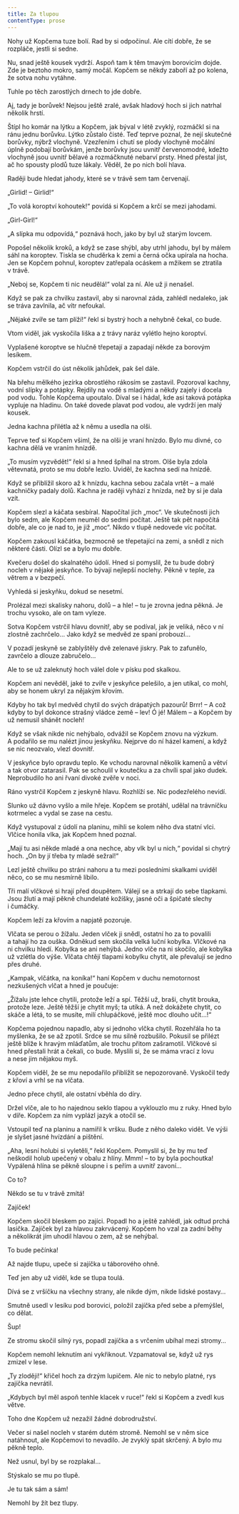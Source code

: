 ```yaml
---
title: Za tlupou
contentType: prose
---
```


<section>

Nohy už Kopčema tuze bolí. Rad by si odpočinul. Ale cítí dobře, že se rozpláče, jestli si sedne.

Nu, snad ještě kousek vydrží. Aspoň tam k těm tmavým borovicím dojde. Zde je beztoho mokro, samý močál. Kopčem se někdy zaboří až po kolena, že sotva nohu vytáhne.

Tuhle po těch zarostlých drnech to jde dobře.

Aj, tady je borůvek! Nejsou ještě zralé, avšak hladový hoch si jich natrhal několik hrstí.

Štípl ho komár na lýtku a Kopčem, jak býval v létě zvyklý, rozmáčkl si na ránu jednu borůvku. Lýtko zůstalo čisté. Teď teprve poznal, že nejí skutečné borůvky, nýbrž vlochyně. Vzezřením i chutí se plody vlochyně močální úplně podobají borůvkám, jenže borůvky jsou uvnitř červenomodré, kdežto vlochyně jsou uvnitř bělavé a rozmáčknuté nebarví prsty. Hned přestal jíst, ač ho spousty plodů tuze lákaly. Věděl, že po nich bolí hlava.

Raději bude hledat jahody, které se v trávě sem tam červenají.

„Girlid! – Girlid!“

„To volá koroptví kohoutek!“ povídá si Kopčem a krčí se mezi jahodami.

„Girl-Girl!“

„A slípka mu odpovídá,“ poznává hoch, jako by byl už starým lovcem.

Popošel několik kroků, a když se zase shýbl, aby utrhl jahodu, byl by málem sáhl na koroptev. Tiskla se chuděrka k zemi a černá očka upírala na hocha. Jen se Kopčem pohnul, koroptev zatřepala ocáskem a mžikem se ztratila v trávě.

„Neboj se, Kopčem ti nic neudělá!“ volal za ní. Ale už ji nenašel.

Když se pak za chvilku zastavil, aby si narovnal záda, zahlédl nedaleko, jak se tráva zavlnila, ač vítr nefoukal.

„Nějaké zvíře se tam plíží!“ řekl si bystrý hoch a nehybně čekal, co bude.

Vtom viděl, jak vyskočila liška a z trávy naráz vylétlo hejno koroptví.

Vyplašené koroptve se hlučně třepetají a zapadají někde za borovým lesíkem.

Kopčem vstrčil do úst několik jahůdek, pak šel dále.

Na břehu mělkého jezírka obrostlého rákosím se zastavil. Pozoroval kachny, vodní slípky a potápky. Rejdily na vodě s mladými a někdy zajely i docela pod vodu. Tohle Kopčema upoutalo. Díval se i hádal, kde asi taková potápka vypluje na hladinu. On také dovede plavat pod vodou, ale vydrží jen malý kousek.

Jedna kachna přilétla až k němu a usedla na olši.

Teprve teď si Kopčem všiml, že na olši je vraní hnízdo. Bylo mu divné, co kachna dělá ve vraním hnízdě.

„To musím vyzvědět!“ řekl si a hned šplhal na strom. Olše byla zdola větevnatá, proto se mu dobře lezlo. Uviděl, že kachna sedí na hnízdě.

Když se přiblížil skoro až k hnízdu, kachna sebou začala vrtět – a malé kachničky padaly dolů. Kachna je raději vyhází z hnízda, než by si je dala vzít.

Kopčem slezl a káčata sesbíral. Napočítal jich „moc“. Ve skutečnosti jich bylo sedm, ale Kopčem neuměl do sedmi počítat. Ještě tak pět napočítá dobře, ale co je nad to, je již „moc“. Nikdo v tlupě nedovede víc počítat.

Kopčem zakousl káčátka, bezmocně se třepetající na zemi, a snědl z nich některé části. Olízl se a bylo mu dobře.

Kvečeru došel do skalnatého údolí. Hned si pomyslil, že tu bude dobrý nocleh v nějaké jeskyňce. To bývají nejlepší noclehy. Pěkně v teple, za větrem a v bezpečí.

Vyhledá si jeskyňku, dokud se nesetmí.

Prolézal mezi skalisky nahoru, dolů – a hle! – tu je zrovna jedna pěkná. Je trochu vysoko, ale on tam vyleze.

Sotva Kopčem vstrčil hlavu dovnitř, aby se podíval, jak je veliká, něco v ní zlostně zachrčelo… Jako když se medvěd ze spaní probouzí…

V pozadí jeskyně se zablyštěly dvě zelenavé jiskry. Pak to zafunělo, zavrčelo a dlouze zabručelo…

Ale to se už zaleknutý hoch válel dole v písku pod skalkou.

Kopčem ani nevěděl, jaké to zvíře v jeskyňce pelešilo, a jen utíkal, co mohl, aby se honem ukryl za nějakým křovím.

Kdyby ho tak byl medvěd chytil do svých drápatých pazourů! Brrr! – A což kdyby to byl dokonce strašný vládce země – lev! Ó jé! Málem – a Kopčem by už nemusil shánět nocleh!

Když se však nikde nic nehýbalo, odvážil se Kopčem znovu na výzkum. A podařilo se mu nalézt jinou jeskyňku. Nejprve do ní házel kamení, a když se nic neozvalo, vlezl dovnitř.

V jeskyňce bylo opravdu teplo. Ke vchodu narovnal několik kamenů a větví a tak otvor zatarasil. Pak se schoulil v koutečku a za chvíli spal jako dudek. Neprobudilo ho ani řvaní divoké zvěře v noci.

Ráno vystrčil Kopčem z jeskyně hlavu. Rozhlíží se. Nic podezřelého nevidí.

Slunko už dávno vyšlo a mile hřeje. Kopčem se protáhl, udělal na trávníčku kotrmelec a vydal se zase na cestu.

Když vystupoval z údolí na planinu, mihli se kolem něho dva statní vlci. Vlčice honila vlka, jak Kopčem hned poznal.

„Mají tu asi někde mladé a ona nechce, aby vlk byl u nich,“ povídal si chytrý hoch. „On by jí třeba ty mladé sežral!“

Lezl ještě chvilku po stráni nahoru a tu mezi posledními skalkami uviděl něco, co se mu nesmírně líbilo.

Tři malí vlčkové si hrají před doupětem. Válejí se a strkají do sebe tlapkami. Jsou žlutí a mají pěkně chundelaté kožíšky, jasné oči a špičaté slechy i čumáčky.

Kopčem leží za křovím a napjatě pozoruje.

Vlčata se perou o žížalu. Jeden vlček ji snědl, ostatní ho za to povalili a tahají ho za ouška. Odněkud sem skočila velká luční kobylka. Vlčkové na ni chvilku hledí. Kobylka se ani nehýbá. Jedno vlče na ni skočilo, ale kobylka už vzlétla do výše. Vlčata chtějí tlapami kobylku chytit, ale převalují se jedno přes druhé.

„Kampak, vlčátka, na koníka!“ haní Kopčem v duchu nemotornost nezkušených vlčat a hned je poučuje:

„Žížalu jste lehce chytili, protože leží a spí. Těžší už, braši, chytit brouka, protože leze. Ještě těžší je chytit myš; ta utíká. A než dokážete chytit, co skáče a létá, to se musíte, milí chlupáčkové, ještě moc dlouho učit…!“

Kopčema pojednou napadlo, aby si jednoho vlčka chytil. Rozehřála ho ta myšlenka, že se až zpotil. Srdce se mu silně rozbušilo. Pokusil se přilézt ještě blíže k hravým mláďatům, ale trochu přitom zašramotil. Vlčkové si hned přestali hrát a čekali, co bude. Myslili si, že se máma vrací z lovu a nese jim nějakou myš.

Kopčem viděl, že se mu nepodařilo přiblížit se nepozorovaně. Vyskočil tedy z křoví a vrhl se na vlčata.

Jedno přece chytil, ale ostatní vběhla do díry.

Držel vlče, ale to ho najednou seklo tlapou a vyklouzlo mu z ruky. Hned bylo v díře. Kopčem za ním vyplázl jazyk a otočil se.

Vstoupil teď na planinu a namířil k vršku. Bude z něho daleko vidět. Ve výši je slyšet jasné hvízdání a pištění.

„Aha, lesní holubi si vyletěli,“ řekl Kopčem. Pomyslil si, že by mu teď neškodil holub upečený v obalu z hlíny. Mmm! – to by byla pochoutka! Vypálená hlína se pěkně sloupne i s peřím a uvnitř zavoní…

Co to?

Někdo se tu v trávě zmítá!

Zajíček!

Kopčem skočil bleskem po zajíci. Popadl ho a ještě zahlédl, jak odtud prchá lasička. Zajíček byl za hlavou zakrvácený. Kopčem ho vzal za zadní běhy a několikrát jím uhodil hlavou o zem, až se nehýbal.

To bude pečínka!

Až najde tlupu, upeče si zajíčka u táborového ohně.

Teď jen aby už viděl, kde se tlupa toulá.

Dívá se z vršíčku na všechny strany, ale nikde dým, nikde lidské postavy…

Smutně usedl v lesíku pod borovici, položil zajíčka před sebe a přemýšlel, co dělat.

Šup!

Ze stromu skočil silný rys, popadl zajíčka a s vrčením ubíhal mezi stromy…

Kopčem nemohl leknutím ani vykřiknout. Vzpamatoval se, když už rys zmizel v lese.

„Ty zloději!“ křičel hoch za drzým lupičem. Ale nic to nebylo platné, rys zajíčka nevrátil.

„Kdybych byl měl aspoň tenhle klacek v ruce!“ řekl si Kopčem a zvedl kus větve.

Toho dne Kopčem už nezažil žádné dobrodružství.

Večer si našel nocleh v starém dutém stromě. Nemohl se v něm sice natáhnout, ale Kopčemovi to nevadilo. Je zvyklý spát skrčený. A bylo mu pěkně teplo.

Než usnul, byl by se rozplakal…

Stýskalo se mu po tlupě.

Je tu tak sám a sám!

Nemohl by žít bez tlupy.

</section>

